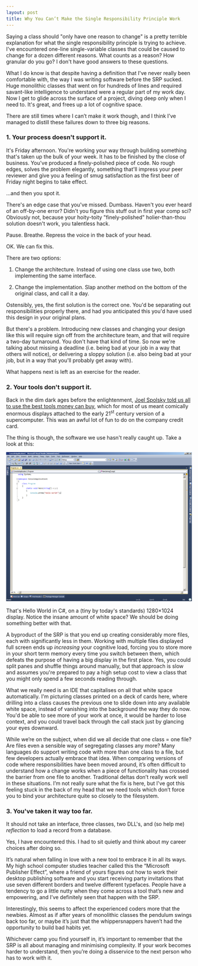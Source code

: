 ```yaml
---
layout: post
title: Why You Can’t Make the Single Responsibility Principle Work
---
```


Saying a class should "only have one reason to change" is a pretty terrible explanation for what the single responsibility principle is trying to achieve. I've encountered one-line single-variable classes that could be caused to change for a dozen different reasons. What counts as a reason? How granular do you go? I don't have good answers to these questions.

What I do know is that despite having a definition that I've never really been comfortable with, the way I was writing software before the SRP sucked. Huge monolithic classes that went on for hundreds of lines and required savant-like intelligence to understand were a regular part of my work day. Now I get to glide across the surface of a project, diving deep only when I need to. It's great, and frees up a lot of cognitive space.

There are still times where I can’t make it work though, and I think I’ve managed to distill these failures down to three big reasons.

### 1. Your process doesn't support it. ###

It's Friday afternoon. You're working your way through building something that's taken up the bulk of your week. It has to be finished by the close of business. You've produced a finely-polished piece of code. No rough edges, solves the problem elegantly, something that'll impress your peer reviewer and give you a feeling of smug satisfaction as the first beer of Friday night begins to take effect.

...and then you spot it.

There's an edge case that you've missed. Dumbass. Haven't you ever heard of an off-by-one error? Didn't you figure this stuff out in first year comp sci? Obviously not, because your hoity-toity "finely-polished" holier-than-thou solution doesn't work, you talentless hack.

Pause. Breathe. Repress the voice in the back of your head.

OK. We can fix this.

There are two options:

1. Change the architecture. Instead of using one class use two, both implementing the same interface.

2. Change the implementation. Slap another method on the bottom of the original class, and call it a day.

Ostensibly, yes, the first solution is the correct one. You'd be separating out responsibilities properly there, and had you anticipated this you'd have used this design in your original plans.

But there's a problem. Introducing new classes and changing your design like this will require sign off from the architecture team, and that will require a two-day turnaround. You don't have that kind of time. So now we're talking about missing a deadline (i.e. being bad at your job in a way that others will notice), or delivering a sloppy solution (i.e. also being bad at your job, but in a way that you'll probably get away with).

What happens next is left as an exercise for the reader.

### 2. Your tools don't support it. ###

Back in the dim dark ages before the enlightenment, [Joel Spolsky told us all to use the best tools money can buy][1], which for most of us meant comically enormous displays attached to the early 21<sup>st</sup> century version of a supercomputer. This was an awful lot of fun to do on the company credit card.

The thing is though, the software we use hasn't really caught up. Take a look at this:

<img src="/images/2015-06-27-visual-studio-screenshot.png" alt="Screenshot of Visual Studio displaying Hello World in C#." title="Screenshot of Visual Studio displaying Hello World in C#." />

That's Hello World in C#, on a (tiny by today's standards) 1280×1024 display. Notice the insane amount of white space? We should be doing something better with that. 

A byproduct of the SRP is that you end up creating considerably more files, each with significantly less in them. Working with multiple files displayed full screen ends up *increasing* your cognitive load, forcing you to store more in your short term memory every time you switch between them, which defeats the purpose of having a big display in the first place. Yes, you could split panes and shuffle things around manually, but that approach is slow and assumes you're prepared to pay a high setup cost to view a class that you might only spend a few seconds reading through.

What we really need is an IDE that capitalises on all that white space automatically. I'm picturing classes printed on a deck of cards here, where drilling into a class causes the previous one to slide down into any available white space, instead of vanishing into the background the way they do now. You'd be able to see more of your work at once, it would be harder to lose context, and you could travel back through the call stack just by glancing your eyes downward.

While we’re on the subject, when did we all decide that one class = one file? Are files even a sensible way of segregating classes any more? Many languages do support writing code with more than one class to a file, but few developers actually embrace that idea. When comparing versions of code where responsibilities have been moved around, it’s often difficult to understand how a change works when a piece of functionality has crossed the barrier from one file to another. Traditional deltas don’t really work well in these situations. I’m not really sure what the fix is here, but I've got this feeling stuck in the back of my head that we need tools which don’t force you to bind your architecture quite so closely to the filesystem.

### 3. You've taken it way too far. ###

It should not take an interface, three classes, two DLL's, and (so help me) *reflection* to load a record from a database.

Yes, I have encountered this. I had to sit quietly and think about my career choices after doing so.

It’s natural when falling in love with a new tool to embrace it in all its ways. My high school computer studies teacher called this the “Microsoft Publisher Effect”, where a friend of yours figures out how to work their desktop publishing software and you start receiving party invitations that use seven different borders and twelve different typefaces. People have a tendency to go a little nutty when they come across a tool that’s new and empowering, and I’ve definitely seen that happen with the SRP.

Interestingly, this seems to affect the experienced coders more that the newbies. Almost as if after years of monolithic classes the pendulum swings back too far, or maybe it’s just that the whippersnappers haven’t had the opportunity to build bad habits yet.

Whichever camp you find yourself in, it’s important to remember that the SRP is all about managing and minimising complexity. If your work becomes harder to understand, then you’re doing a disservice to the next person who has to work with it.

[1]: http://www.joelonsoftware.com/articles/fog0000000043.html
